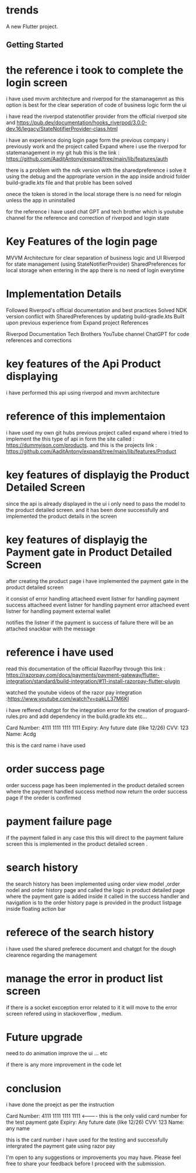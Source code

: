 # trends

A new Flutter project.

## Getting Started

# the reference i took to complete the login screen 

i have used mvvm architecture and riverpod for the stamanagemnt as this option is best for the clear seperation of code of business logic form the ui

i have read the riverpod statenotifier provider from the official riverpod site and https://pub.dev/documentation/hooks_riverpod/3.0.0-dev.16/legacy/StateNotifierProvider-class.html

i have an experience doing login page form the previous company i previously  work and the project called  Expand where i use the riverpod for statemanagement in my git hub this is the link : 
https://github.com/AaditAntony/expand/tree/main/lib/features/auth

there is a problem with the ndk version with the sharedpreference i solve it using the debug and the appropriate version in the app inside android folder  build-gradle.kts file and that proble has been solved

onece the token is stored in the local storage there is no need for relogin unless the app in uninstalled

for the reference i have used chat GPT and tech brother which is youtube channel  for the  reference and correction of riverpod and login state

# Key Features of the login page

MVVM Architecture for clear separation of business logic and UI
Riverpod for state management (using StateNotifierProvider)
SharedPreferences for local storage
when entering in the app there is no need of login everytime


# Implementation Details

Followed Riverpod's official documentation and best practices
Solved NDK version conflict with SharedPreferences by updating build-gradle.kts
Built upon previous experience from Expand project
References

Riverpod Documentation
Tech Brothers YouTube channel
ChatGPT for code references and corrections

# key features of the Api Product displaying 

i have performed this api using riverpod and mvvm architecture

# reference of this implementaion
i have used my own git hubs previous project  called expand where i tried to implement the this type of api in form the site called : https://dummyjson.com/products. and this is the projects link  : https://github.com/AaditAntony/expand/tree/main/lib/features/Product


# key features of displayig the Product Detailed Screen

since the api is already displayed in the ui i only need to pass the model to the product detailed screen. and it has been done successfully and implemented the product details in the screen

# key features of displayig the Payment gate in Product Detailed Screen
after creating the product page i have implemented the payment gate in the product detailed screen

it consist of error handling
attacheed event listner for handling payment success
attacheed event listner for handling payment error
attacheed event listner for handling payment external wallet

notifies the listner if the payment is success of failure there will be an attached snackbar with the message 

# reference i have used

read this documentation of the official RazorPay through this link : https://razorpay.com/docs/payments/payment-gateway/flutter-integration/standard/build-integration/#11-install-razorpay-flutter-plugin

watched the youtube videos of the razor pay integration :https://www.youtube.com/watch?v=pakLL37M6KI

i have reffered chatgpt for the integration error for the creation of proguard-rules.pro and add dependency in the build.gradle.kts etc...

Card Number: 4111 1111 1111 1111
Expiry: Any future date (like 12/26)
CVV: 123
Name: Acdg

this is the card name i have used

# order success page
order success page has been implemented in the product detailed screen where the
payment handled success method now return  the order success page if the oreder is confirmed

# payment failure page

if the payment failed in any case this this will direct to the payment failure screen this is
implemented in the product detailed screen .

# search history
the search history has been implemented using order view model ,order nodel and order history page and called the logic in product detailed page where the payment gate is added inside it called in the success handler and navigation is to the order history page is provided in the product listpage inside floating action bar

# referece of the search history 

i have used the shared preferece document and chatgpt for the dough clearence regarding the management

# manage the error in product list screen

if there is a socket excception error related to it it will move to the error screen
 refered using 
in stackoverflow , medium.

# Future upgrade 

need to do animation
improve the ui ... etc

if there is any more improvement in the code let

# conclusion

i have done the proejct as per the instruction 

Card Number: 4111 1111 1111 1111         <---- this is the only valid card number for the test payment gate
Expiry: Any future date (like 12/26)
CVV: 123
Name: any name

this is the card number i have used for the testing and successfully intergrated the payment gate using razor pay



I'm open to any suggestions or improvements you may have. Please feel free to share your feedback before I proceed with the submission.



